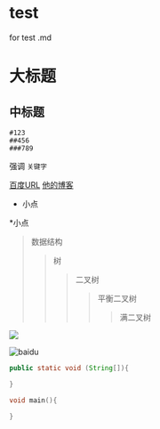 # test
for test .md

大标题
===
中标题
-----

    #123
    ##456
    ###789
  
强调 `关键字`

[百度URL](www.baidu.com)
[他的博客](http://blog.csdn.net/guodongxiaren "悬停显示")

* 小点

*小点

>数据结构
>>树
>>>二叉树
>>>>平衡二叉树
>>>>>满二叉树

![](http://www.baidu.com/img/bdlogo.gif)

![baidu](http://www.baidu.com/img/bdlogo.gif)

```java
public static void (String[]){

}

```
```cpp
void main(){

}

```
